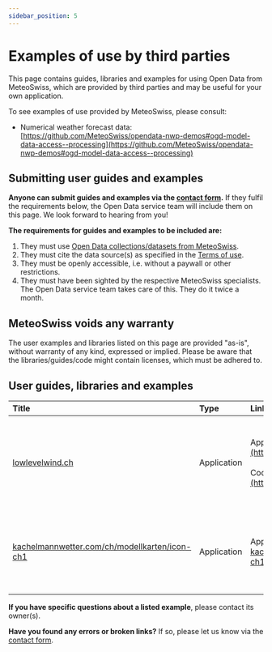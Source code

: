 ```yaml
---
sidebar_position: 5
---
```


# Examples of use by third parties

This page contains guides, libraries and examples for using Open Data from MeteoSwiss, which are provided by third parties and may be useful for your own application.

To see examples of use provided by MeteoSwiss, please consult:
- Numerical weather forecast data: [https://github.com/MeteoSwiss/opendata-nwp-demos#ogd-model-data-access--processing](https://github.com/MeteoSwiss/opendata-nwp-demos#ogd-model-data-access--processing)

## Submitting user guides and examples

**Anyone can submit guides and examples via the [contact form](https://www.meteoswiss.admin.ch/about-us/contact/contact-form.html).** If they fulfil the requirements below, the Open Data service team will include them on this page. We look forward to hearing from you!

**The requirements for guides and examples to be included are:**
1. They must use [Open Data collections/datasets from MeteoSwiss](https://opendatadocs.meteoswiss.ch).
2. They must cite the data source(s) as specified in the [Terms of use](https://opendatadocs.meteoswiss.ch/#terms-of-use).
3. They must be openly accessible, i.e. without a paywall or other restrictions.
4. They must have been sighted by the respective MeteoSwiss specialists. The Open Data service team takes care of this. They do it twice a month.


## MeteoSwiss voids any warranty

The user examples and libraries listed on this page are provided "as-is", without warranty of any kind, expressed or implied. Please be aware that the libraries/guides/code might contain licenses, which must be adhered to.

 
## User guides, libraries and examples

| Title | Type | Link or file | Description | Date |
|:------|:-----|:-------------|:------------|:-----|
| [lowlevelwind.ch](https://lowlevelwind.ch/) | Application | Application: [https://lowlevelwind.ch](https://lowlevelwind.ch/) <br></br> Code: [https://github.com/wipfli/lowlevelwind](https://github.com/wipfli/lowlevelwind/) | This uses the [Numerical weather forecasting model ICON-CH1-EPS](https://opendatadocs.meteoswiss.ch/e-forecast-data/e2-e3-numerical-weather-forecasting-model#models-specifications) (wind only). | 07-2025 |
| [kachelmannwetter.com/ch/modellkarten/icon-ch1](https://kachelmannwetter.com/ch/modellkarten/icon-ch1) | Application | Application: [kachelmannwetter.com/ch/modellkarten/icon-ch1](https://kachelmannwetter.com/ch/modellkarten/icon-ch1) | This uses the [Numerical weather forecasting model ICON-CH1-EPS](https://opendatadocs.meteoswiss.ch/e-forecast-data/e2-e3-numerical-weather-forecasting-model#models-specifications). | 08-2025 |

**If you have specific questions about a listed example**, please contact its owner(s).

**Have you found any errors or broken links?** If so, please let us know via the [contact form](https://www.meteoswiss.admin.ch/about-us/contact/contact-form.html).
